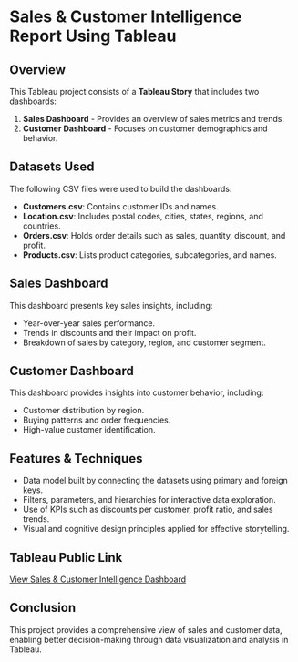 # Sales & Customer Intelligence Report Using Tableau

## Overview
This Tableau project consists of a **Tableau Story** that includes two dashboards:
1. **Sales Dashboard** - Provides an overview of sales metrics and trends.
2. **Customer Dashboard** - Focuses on customer demographics and behavior.

## Datasets Used
The following CSV files were used to build the dashboards:
- **Customers.csv**: Contains customer IDs and names.
- **Location.csv**: Includes postal codes, cities, states, regions, and countries.
- **Orders.csv**: Holds order details such as sales, quantity, discount, and profit.
- **Products.csv**: Lists product categories, subcategories, and names.

## Sales Dashboard
This dashboard presents key sales insights, including:
- Year-over-year sales performance.
- Trends in discounts and their impact on profit.
- Breakdown of sales by category, region, and customer segment.

## Customer Dashboard
This dashboard provides insights into customer behavior, including:
- Customer distribution by region.
- Buying patterns and order frequencies.
- High-value customer identification.

## Features & Techniques
- Data model built by connecting the datasets using primary and foreign keys.
- Filters, parameters, and hierarchies for interactive data exploration.
- Use of KPIs such as discounts per customer, profit ratio, and sales trends.
- Visual and cognitive design principles applied for effective storytelling.

## Tableau Public Link
[View Sales & Customer Intelligence Dashboard](https://public.tableau.com/app/profile/sreehith.yachamaneni/viz/SalesandCustomerDashboardStory/Story1)

## Conclusion
This project provides a comprehensive view of sales and customer data, enabling better decision-making through data visualization and analysis in Tableau.
